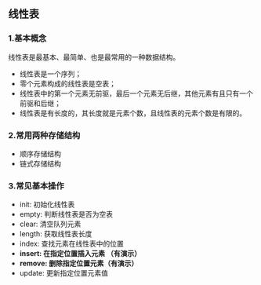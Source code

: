 ## 线性表

### 1.基本概念

线性表是最基本、最简单、也是最常用的一种数据结构。
- 线性表是一个序列；
- 零个元素构成的线性表是空表；
- 线性表中的第一个元素无前驱，最后一个元素无后继，其他元素有且只有一个前驱和后继；
- 线性表是有长度的，其长度就是元素个数，且线性表的元素个数是有限的。

### 2.常用两种存储结构
- 顺序存储结构
- 链式存储结构


### 3.常见基本操作
- init: 初始化线性表
- empty: 判断线性表是否为空表
- clear: 清空队列元素
- length: 获取线性表长度
- index: 查找元素在线性表中的位置
- **insert: 在指定位置插入元素 （有演示）**
- **remove: 删除指定位置元素（有演示）**
- update: 更新指定位置元素值